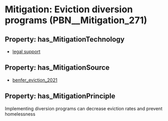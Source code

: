 # Mitigation: __Eviction diversion programs__ (PBN__Mitigation_271)

## Property: has_MitigationTechnology

* [legal support](../Technology/PBN__Technology_3102)

## Property: has_MitigationSource

* [benfer_eviction_2021](../Article/PBN__Article_43)

## Property: has_MitigationPrinciple

Implementing diversion programs can decrease eviction rates and prevent homelessness

